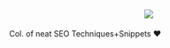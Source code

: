<h1 align="center">
  <img src="https://readme-typing-svg.herokuapp.com?size=32&duration=3500&lines=SEO+Snippets+%E2%9D%A4%EF%B8%8F%E2%9D%A4%EF%B8%8F%E2%9D%A4%EF%B8%8F">
</h1>


Col. of neat SEO Techniques+Snippets ❤️

